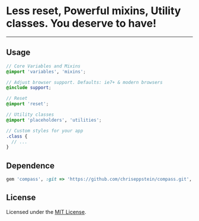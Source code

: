 # Less reset, Powerful mixins, Utility classes. You deserve to have!
---

## Usage

```scss
// Core Variables and Mixins
@import 'variables', 'mixins';

// Adjust browser support. Defaults: ie7+ & modern browsers
@include support;

// Reset
@import 'reset';

// Utility classes
@import 'placeholders', 'utilities';

// Custom styles for your app
.class {
  // ...
}
```

## Dependence

```ruby
gem 'compass', :git => 'https://github.com/chriseppstein/compass.git', :ref => '34159da'
```

## License

Licensed under the [MIT License](http://www.opensource.org/licenses/mit-license.php).
